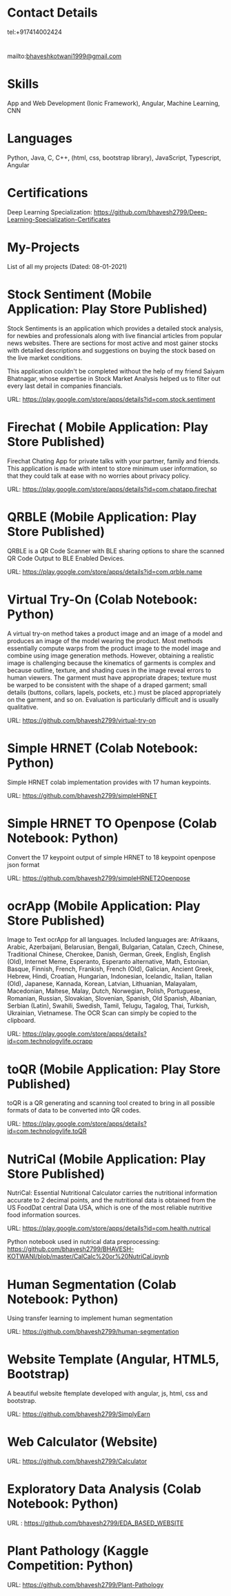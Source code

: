 # Contact Details

tel:+917414002424
#
mailto:bhaveshkotwani1999@gmail.com


# Skills

App and Web Development (Ionic Framework), Angular, Machine Learning, CNN
#
#
# Languages
Python, Java, C, C++, (html, css, bootstrap library), JavaScript, Typescript, Angular
#
#
# Certifications
Deep Learning Specialization: https://github.com/bhavesh2799/Deep-Learning-Specialization-Certificates
# 
#

# My-Projects

List of all my projects (Dated: 08-01-2021)

# Stock Sentiment (Mobile Application: Play Store Published)
Stock Sentiments is an application which provides a detailed stock analysis, for newbies and professionals along with live financial articles from popular news websites.
There are sections for most active and most gainer stocks with  detailed descriptions and suggestions on buying the stock based on the live market conditions.

This application couldn't be completed without the help of my friend Saiyam Bhatnagar, whose expertise in Stock Market Analysis helped us to filter out every last detail in companies financials.

URL: https://play.google.com/store/apps/details?id=com.stock.sentiment


# Firechat ( Mobile Application: Play Store Published)
Firechat Chating App for private talks with your partner, family and friends.
This application is made with intent to store minimum user information, so that they could talk at ease with no worries about privacy policy.

URL: https://play.google.com/store/apps/details?id=com.chatapp.firechat

# QRBLE (Mobile Application: Play Store Published)
QRBLE is a QR Code Scanner with BLE sharing options to share the scanned QR Code Output to BLE Enabled Devices.

URL: https://play.google.com/store/apps/details?id=com.qrble.name


# Virtual Try-On (Colab Notebook: Python)
A virtual try-on method takes a product image and an image of a model and produces an image of the model wearing the product. Most methods essentially compute warps from the product image to the model image and combine using image generation methods. However, obtaining a realistic image is challenging because the kinematics of garments is complex and because outline, texture, and shading cues in the image reveal errors to human viewers. The garment must have appropriate drapes; texture must be warped to be consistent with the shape of a draped garment; small details (buttons, collars, lapels, pockets, etc.) must be placed appropriately on the garment, and so on. Evaluation is particularly difficult and is usually qualitative.

URL: https://github.com/bhavesh2799/virtual-try-on

# Simple HRNET (Colab Notebook: Python)
Simple HRNET colab implementation provides with 17 human keypoints.

URL: https://github.com/bhavesh2799/simpleHRNET

# Simple HRNET TO Openpose (Colab Notebook: Python)
Convert the 17 keypoint output of simple HRNET to 18 keypoint openpose json format

URL: https://github.com/bhavesh2799/simpleHRNET2Openpose


# ocrApp (Mobile Application: Play Store Published)
Image to Text ocrApp for all languages. Included languages are:
Afrikaans, Arabic, Azerbaijani, Belarusian, Bengali, Bulgarian, Catalan, Czech, Chinese, Traditional Chinese, Cherokee, Danish, German, Greek, English, English (Old), Internet Meme, Esperanto, Esperanto alternative, Math, Estonian, Basque, Finnish, French, Frankish, French (Old), Galician, Ancient Greek, Hebrew, Hindi, Croatian, Hungarian, Indonesian, Icelandic, Italian, Italian (Old), Japanese, Kannada, Korean, Latvian, Lithuanian, Malayalam, Macedonian, Maltese, Malay, Dutch, Norwegian, Polish, Portuguese, Romanian, Russian, Slovakian, Slovenian, Spanish, Old Spanish, Albanian, Serbian (Latin), Swahili, Swedish, Tamil, Telugu, Tagalog, Thai, Turkish, Ukrainian, Vietnamese.
The OCR Scan can simply be copied to the clipboard.

URL: https://play.google.com/store/apps/details?id=com.technologylife.ocrapp

# toQR (Mobile Application: Play Store Published)
toQR is a QR generating and scanning tool created to bring in all possible formats of data to be converted into QR codes.

URL: https://play.google.com/store/apps/details?id=com.technologylife.toQR

# NutriCal (Mobile Application: Play Store Published)
NutriCal: Essential Nutritional Calculator carries the nutritional information accurate to 2 decimal points, and the nutritional data is obtained from the US FoodDat central Data USA, which is one of the most reliable nutritive food information sources.

URL: https://play.google.com/store/apps/details?id=com.health.nutrical

Python notebook used in nutrical data preprocessing: https://github.com/bhavesh2799/BHAVESH-KOTWANI/blob/master/CalCalc%20or%20NutriCal.ipynb


# Human Segmentation (Colab Notebook: Python)
Using transfer learning to implement human segmentation

URL: https://github.com/bhavesh2799/human-segmentation

# Website Template (Angular, HTML5, Bootstrap)
A beautiful website ftemplate developed with angular, js, html, css and bootstrap.

URL: https://github.com/bhavesh2799/SimplyEarn

# Web Calculator (Website)

URL: https://github.com/bhavesh2799/Calculator

# Exploratory Data Analysis (Colab Notebook: Python)
URL : https://github.com/bhavesh2799/EDA_BASED_WEBSITE

# Plant Pathology (Kaggle Competition: Python)
URL: https://github.com/bhavesh2799/Plant-Pathology
